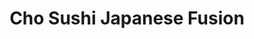 ---
layout: place
title: "Cho Sushi Japanese Fusion"
permalink: /texas/austin/cho-sushi-japanese-fusion.html
stateAbbr: TX
stateName: Texas
cityName: Austin
seo:
  name: "Cho Sushi Japanese Fusion"
  type: Restaurant
  links: http://choaustin.com/
description: "Looking for sushi in Austin, Texas? Check out Cho Sushi Japanese Fusion for a delightful Japanese dining experience. Enjoy a variety of sushi and other dishe..."
place_id: ChIJWcQU-rI2W4YRXMinifixE8A
photos:
  - name: >-
      places/ChIJWcQU-rI2W4YRXMinifixE8A/photos/AeeoHcJFzgXvsUHqRggkImpCeOZRVZ7AlKMLMlfphyqZ_O8RCK_KU7wOel9VRnw-s9RHOjaMMhVZvL3coceOA9MDjZHs5y9wThN6znTZLiCHoqjz3KyiE-RP8uSHyaKiSc3kWI1HUEuKgwV9S1-v1un1Q5nZwyKhJrnN10HCF63DM8xT7jK9V0iJmE3AvqcZBE7XydgraKSZjmN7iI16iUfElWr3TGiJFlA20WhPjjZJb3iK7jPHC5UIjzO8Fp_zg3Vx52kAQNMq7UJXtAjlVbYifRoL25H-PsXBRidpr903ZTWEuhunTPBuCAZPKJQzXy4mhKszekTaUMG1WS9DtfX69rHYDM1Td-UAXREuO-9yfHRlfhglxU5zMKivkfd7YjZ4tC9YHfLPwCUOca7c_6ydsVscLnm11A3ZocvZWiYG5uMyYCQ
    widthPx: 4032
    heightPx: 3024
    authorAttributions:
      - displayName: Hubie Handing
        uri: https://maps.google.com/maps/contrib/116368330023174351264
        photoUri: >-
          https://lh3.googleusercontent.com/a-/ALV-UjUw_1-lpPn2lNrLIgiBHusIFOv1hh0lUIXC7N0DyNoXZK4HQbdSzA=s100-p-k-no-mo
    flagContentUri: >-
      https://www.google.com/local/imagery/report/?cb_client=maps_api_places.places_api&image_key=!1e10!2sCIHM0ogKEICAgICkvJiC0wE&hl=en-US
    googleMapsUri: >-
      https://www.google.com/maps/place//data=!3m4!1e2!3m2!1sCIHM0ogKEICAgICkvJiC0wE!2e10!4m2!3m1!1s0x865b36b2fa14c459:0xc013b1f889a7c85c
  - name: >-
      places/ChIJWcQU-rI2W4YRXMinifixE8A/photos/AeeoHcLqHE8BbPLouSEqvsqZpxdE4rE3utNl1gsojXg4DBhsBt1pfK68RSuTTttN7BFZNuJWBe0-nSz5Yt4ZNXEYfVp4MXA-_4cWfq5vfAIFuBuRYnuhyTmnHH-98Y3nzWgynKj7yv7wLsYjZsnvfTn6rC2VipRVM0MoPgC4yIQWaDlAI97nGizMMnS9bgLCyPIcTja7N151rgHJl1lnxRaCgbkl2qYd9qGHwqElM9sEsA20uf5T-zw0uLRC9fn4YLCIQGRNfr5HBvthpX3o8hypgJtHmmmIb98B6KOuNdPo6J5Wpw
    widthPx: 1142
    heightPx: 761
    authorAttributions:
      - displayName: Cho Sushi Japanese Fusion
        uri: https://maps.google.com/maps/contrib/102641552744042369261
        photoUri: >-
          https://lh3.googleusercontent.com/a-/ALV-UjW6PnvQbF-XE6gWjnCnTZ9PDIw4mwTliDUHUF7XHXJFse73hoc=s100-p-k-no-mo
    flagContentUri: >-
      https://www.google.com/local/imagery/report/?cb_client=maps_api_places.places_api&image_key=!1e10!2sAF1QipMEZgJk4iCNWr7IjjGjz8FWA5m3htmg1ZbKnKgi&hl=en-US
    googleMapsUri: >-
      https://www.google.com/maps/place//data=!3m4!1e2!3m2!1sAF1QipMEZgJk4iCNWr7IjjGjz8FWA5m3htmg1ZbKnKgi!2e10!4m2!3m1!1s0x865b36b2fa14c459:0xc013b1f889a7c85c
  - name: >-
      places/ChIJWcQU-rI2W4YRXMinifixE8A/photos/AeeoHcLt2hbzMkx-P242vUD5Wp3m5qAkdzEIniysCyM1nGVbzUDN-IrDzZOShvW1Nhwcpu7mCFRscDyBbpIn54D_DjLFUSp0b6cfYrfI7v6Q1grVXAQe0poQVZEUIz4LjZ9UudPM9Iq2YP07vfrsHF917z-SIq-wQcep8CXl5RFJAfrUsKRK-fYMj8Vqesgys_8acd4RCmj87ZKN4_6_q9vakiTHams6Q7IWFXUky7nGd2L3gD4kQx4ms1USVsbfirnj6YMoiIdd5pU3oVCC8xrXqi6Tl2q2_nbqQuHfnqX5P09b4w
    widthPx: 1896
    heightPx: 1422
    authorAttributions:
      - displayName: Cho Sushi Japanese Fusion
        uri: https://maps.google.com/maps/contrib/102641552744042369261
        photoUri: >-
          https://lh3.googleusercontent.com/a-/ALV-UjW6PnvQbF-XE6gWjnCnTZ9PDIw4mwTliDUHUF7XHXJFse73hoc=s100-p-k-no-mo
    flagContentUri: >-
      https://www.google.com/local/imagery/report/?cb_client=maps_api_places.places_api&image_key=!1e10!2sAF1QipNLoZIB8TianCm-6GiIJ_eBgDolOklSZwsYjvtQ&hl=en-US
    googleMapsUri: >-
      https://www.google.com/maps/place//data=!3m4!1e2!3m2!1sAF1QipNLoZIB8TianCm-6GiIJ_eBgDolOklSZwsYjvtQ!2e10!4m2!3m1!1s0x865b36b2fa14c459:0xc013b1f889a7c85c
  - name: >-
      places/ChIJWcQU-rI2W4YRXMinifixE8A/photos/AeeoHcLkP2lVCVbv-H-Dm4YnB23LWN_KwdKGGhBwfkPDr_1ZK1Q0CVdnrOjaQPTjPi9u40kzrbitvmn8OxeMQATluF9WhLbd_JdmjvcfSyAIZ7awNVr1fnpvflVkWjpbvhPdwJ0zbR_EkFJfeqceNq9CAOp1v-jSCe4B-2296oikoQkg2INBRJ5kjVLMTTzKDQeb3IaiStdrbc8-ZjE8dT2kVTOSxkAayy-KegWN-Raf1CB1TE_5wqUQgmbakvuAJF6lEkhbGTrwA5gFbBwkrQxlwFwpdNu1zcpO4dY777w0D9R-qw
    widthPx: 960
    heightPx: 720
    authorAttributions:
      - displayName: Cho Sushi Japanese Fusion
        uri: https://maps.google.com/maps/contrib/102641552744042369261
        photoUri: >-
          https://lh3.googleusercontent.com/a-/ALV-UjW6PnvQbF-XE6gWjnCnTZ9PDIw4mwTliDUHUF7XHXJFse73hoc=s100-p-k-no-mo
    flagContentUri: >-
      https://www.google.com/local/imagery/report/?cb_client=maps_api_places.places_api&image_key=!1e10!2sAF1QipPtC-YqQ5jh5TrXqU8gFxgf9yNdMmFZsio1uJDE&hl=en-US
    googleMapsUri: >-
      https://www.google.com/maps/place//data=!3m4!1e2!3m2!1sAF1QipPtC-YqQ5jh5TrXqU8gFxgf9yNdMmFZsio1uJDE!2e10!4m2!3m1!1s0x865b36b2fa14c459:0xc013b1f889a7c85c
  - name: >-
      places/ChIJWcQU-rI2W4YRXMinifixE8A/photos/AeeoHcLSg0pi10DLdvHLF-X72Tfgfw2psDRSoPd4DjgInZwFbQuDN9ojsOq2dET6KoqmjmhTPeoMvl66lSIPo08MorXqAr6G4tuVftX6Xxjm7AFQQhwWWuatinGmKnc-EG4a7XrEiAq2NVSuiCqPhP7oUl_vk7xwWXjNwxT4vynB75EuPvIA3bBMzyefkwdndEnbm0Y26tupMjnEwTSIbvAP1l9lpsx6L2-lKYRz_ojHWObCo7eERvb0yyoLMyiMGgdFvunOeOeV3wsenyJSZUl6PfcFApxkl-YGqfcRuB9TmOWBpA
    widthPx: 1080
    heightPx: 1106
    authorAttributions:
      - displayName: Cho Sushi Japanese Fusion
        uri: https://maps.google.com/maps/contrib/102641552744042369261
        photoUri: >-
          https://lh3.googleusercontent.com/a-/ALV-UjW6PnvQbF-XE6gWjnCnTZ9PDIw4mwTliDUHUF7XHXJFse73hoc=s100-p-k-no-mo
    flagContentUri: >-
      https://www.google.com/local/imagery/report/?cb_client=maps_api_places.places_api&image_key=!1e10!2sAF1QipN7JBotQAiSjZ6h0tsqd8nUuTA1QdyoOqGdJIyF&hl=en-US
    googleMapsUri: >-
      https://www.google.com/maps/place//data=!3m4!1e2!3m2!1sAF1QipN7JBotQAiSjZ6h0tsqd8nUuTA1QdyoOqGdJIyF!2e10!4m2!3m1!1s0x865b36b2fa14c459:0xc013b1f889a7c85c
  - name: >-
      places/ChIJWcQU-rI2W4YRXMinifixE8A/photos/AeeoHcJz7UNH0Iudr4YBNSveTsivHPPc4qsYaM4t8lkMy6_lsDJBXnp4S7lyNUF0o5xzmEINIq0oSPZGurtOnut1IBG5TNkuz1rG7sCo6F_F_GSLVxO19y8wJEMgmX81xSZnYxxAp4lotHjWkDDsUOzUE5Q1D0-CviZ52QX2N5bX2bkJIys063SIBcjfieZBYPbZHSbEm-6SCQMbuA8pMKZRkX1a3m21burcEVwjAhBuZU2C4GPbACAJQs3waR2oa77r8xZrC655Q2DyikDay9e3Pw_8VJ2SbeyUxmDiDeYFrg8gtQ
    widthPx: 894
    heightPx: 825
    authorAttributions:
      - displayName: Cho Sushi Japanese Fusion
        uri: https://maps.google.com/maps/contrib/102641552744042369261
        photoUri: >-
          https://lh3.googleusercontent.com/a-/ALV-UjW6PnvQbF-XE6gWjnCnTZ9PDIw4mwTliDUHUF7XHXJFse73hoc=s100-p-k-no-mo
    flagContentUri: >-
      https://www.google.com/local/imagery/report/?cb_client=maps_api_places.places_api&image_key=!1e10!2sAF1QipOgiiPkzH9oGndC7DYhVqeUnpbj7YgMbAGK79Su&hl=en-US
    googleMapsUri: >-
      https://www.google.com/maps/place//data=!3m4!1e2!3m2!1sAF1QipOgiiPkzH9oGndC7DYhVqeUnpbj7YgMbAGK79Su!2e10!4m2!3m1!1s0x865b36b2fa14c459:0xc013b1f889a7c85c
  - name: >-
      places/ChIJWcQU-rI2W4YRXMinifixE8A/photos/AeeoHcLxeTf7KtRd35xmnKbqQbV1p_ZIjQ9DzprNzr7z-03EOt22P_hszV3sysal3srENUiPQWSlSYcYYhXGy01y4EwI0PsPVNdEJymh0lRmcBAPRPGKavq-FkawX6VUpYFMh3bJtaAi-Rm8zyEIGe20k6K_CGMzR3--PyshlTwFnTuTY5rGyUL7clO0jShY-OZ_WGOEJBXubTMSYXR465yq_pmCFE_d3pUWyZy4gLTOmNUBS0OA6wyISYJuStnPRAwVE44vosW2X1OiCdQsJ0hgxZwRDa2OmArS53vlvuhXzutvNA
    widthPx: 2048
    heightPx: 2048
    authorAttributions:
      - displayName: Cho Sushi Japanese Fusion
        uri: https://maps.google.com/maps/contrib/102641552744042369261
        photoUri: >-
          https://lh3.googleusercontent.com/a-/ALV-UjW6PnvQbF-XE6gWjnCnTZ9PDIw4mwTliDUHUF7XHXJFse73hoc=s100-p-k-no-mo
    flagContentUri: >-
      https://www.google.com/local/imagery/report/?cb_client=maps_api_places.places_api&image_key=!1e10!2sAF1QipMDZdI7lW6w7RAY_PNSMoLVb8Jj_GqM9mhLDzNS&hl=en-US
    googleMapsUri: >-
      https://www.google.com/maps/place//data=!3m4!1e2!3m2!1sAF1QipMDZdI7lW6w7RAY_PNSMoLVb8Jj_GqM9mhLDzNS!2e10!4m2!3m1!1s0x865b36b2fa14c459:0xc013b1f889a7c85c
  - name: >-
      places/ChIJWcQU-rI2W4YRXMinifixE8A/photos/AeeoHcKrJubdeCTx6xTWqceQ_nQnxgMQaPZeVmAuQ8uSbow1CMzVzlQa8z9T66LkKIVLlYueR8_OJbJwYnUKKKAqV52pwB0-ffSU2yAtFf914gqg_P1rFTWcWQ8v14BNR_slk-oxg2XXu8bgbIAubJlSvKLZYVzq8BElsCeIeaDLPQ21SehOU8JdkNk4k9leQXz8DJexlzyK-ghmSc-Nkzz3PCCMeHz9_pZcfBT8RyjJIsSdF7AsCMPBdKBL47rsjiYc1TUrVnRvsI5-L8msrvbxIEvBiUilVASFGJ987nWxaM_4hA
    widthPx: 699
    heightPx: 482
    authorAttributions:
      - displayName: Cho Sushi Japanese Fusion
        uri: https://maps.google.com/maps/contrib/102641552744042369261
        photoUri: >-
          https://lh3.googleusercontent.com/a-/ALV-UjW6PnvQbF-XE6gWjnCnTZ9PDIw4mwTliDUHUF7XHXJFse73hoc=s100-p-k-no-mo
    flagContentUri: >-
      https://www.google.com/local/imagery/report/?cb_client=maps_api_places.places_api&image_key=!1e10!2sAF1QipMpYxWzdMTnYrh5vyI_e7gaYlfikHWGawVVEPpn&hl=en-US
    googleMapsUri: >-
      https://www.google.com/maps/place//data=!3m4!1e2!3m2!1sAF1QipMpYxWzdMTnYrh5vyI_e7gaYlfikHWGawVVEPpn!2e10!4m2!3m1!1s0x865b36b2fa14c459:0xc013b1f889a7c85c
  - name: >-
      places/ChIJWcQU-rI2W4YRXMinifixE8A/photos/AeeoHcLzR8CRMogkJqDQ9n3kPaKiq9vJbfuZQKmDC-sgPtqH6Lm_HUdhJl1s8BwCKZa-bXnENB9Ozl4Pyv7FdFH2zWVfLSmiIvLt30x3S0ZtDWyPppVsqZjwA3WMXqeYLexMiDrAyV_qcmQAM_rdIAQcbFlCzntN3m55lr5Q7sAGJt68yylbRnGr8EGIM0Sl27QdzqXTWtd3FRjfmOh43LT0Qn6VcmAG1xNdGtTXyTm8Khn2yd71cskfWdOTGf4894e_AhX8UDSf9-PTdoA98LYHe_nb16ek7WU3rqRRpliZiecUSg
    widthPx: 1080
    heightPx: 810
    authorAttributions:
      - displayName: Cho Sushi Japanese Fusion
        uri: https://maps.google.com/maps/contrib/102641552744042369261
        photoUri: >-
          https://lh3.googleusercontent.com/a-/ALV-UjW6PnvQbF-XE6gWjnCnTZ9PDIw4mwTliDUHUF7XHXJFse73hoc=s100-p-k-no-mo
    flagContentUri: >-
      https://www.google.com/local/imagery/report/?cb_client=maps_api_places.places_api&image_key=!1e10!2sAF1QipPy84FitAIiNdTj6zejvCLZr7PYyHppaNc0oWac&hl=en-US
    googleMapsUri: >-
      https://www.google.com/maps/place//data=!3m4!1e2!3m2!1sAF1QipPy84FitAIiNdTj6zejvCLZr7PYyHppaNc0oWac!2e10!4m2!3m1!1s0x865b36b2fa14c459:0xc013b1f889a7c85c
  - name: >-
      places/ChIJWcQU-rI2W4YRXMinifixE8A/photos/AeeoHcLOB020hy2t1NCIYf-0k95J-N5wChRLcxmmevpuFPRg1tpga_OW12YDu1lyaZySqoUKUEuMAaBRqsJFYLnrHVMx2r4IvNjuy2vk13mYoCf0ndfAiiVO-VedA6HNqDTlHXR19Rjemd0bAdDunuSdva_6SKO6TI2gLVYkVNdd_7Gso86ERzzv6DhPs_PJ1AjNhH3OgyuNSL8ACDtX4sJaxIlYzrwOS7BKXwTkSDNz790G6f-jGGJMEOvK3Z2p_eswfuqjScS_cRJj0blBHFdVyURjQKWcFt2-Y_se5tkiGRyxiA
    widthPx: 1000
    heightPx: 750
    authorAttributions:
      - displayName: Cho Sushi Japanese Fusion
        uri: https://maps.google.com/maps/contrib/102641552744042369261
        photoUri: >-
          https://lh3.googleusercontent.com/a-/ALV-UjW6PnvQbF-XE6gWjnCnTZ9PDIw4mwTliDUHUF7XHXJFse73hoc=s100-p-k-no-mo
    flagContentUri: >-
      https://www.google.com/local/imagery/report/?cb_client=maps_api_places.places_api&image_key=!1e10!2sAF1QipOgk8bY41k6k8kll-nVsaPWRz6wppXMlx4J-PAu&hl=en-US
    googleMapsUri: >-
      https://www.google.com/maps/place//data=!3m4!1e2!3m2!1sAF1QipOgk8bY41k6k8kll-nVsaPWRz6wppXMlx4J-PAu!2e10!4m2!3m1!1s0x865b36b2fa14c459:0xc013b1f889a7c85c
address: '4300 N Quinlan Park Rd #105, Austin, TX 78732, USA'
street: '4300 N Quinlan Park Rd #105'
city: Austin
state: TX
zip: '78732'
country: USA
neighborhood: Steiner Ranch Neighborhood Association
latitude: '30.381833'
longitude: '-97.884914'
accessibility_options:
  wheelchairAccessibleParking: true
  wheelchairAccessibleEntrance: true
  wheelchairAccessibleRestroom: true
  wheelchairAccessibleSeating: true
business_status: OPERATIONAL
name: Cho Sushi Japanese Fusion
google_maps_links:
  directionsUri: >-
    https://www.google.com/maps/dir//''/data=!4m7!4m6!1m1!4e2!1m2!1m1!1s0x865b36b2fa14c459:0xc013b1f889a7c85c!3e0
  placeUri: https://maps.google.com/?cid=13840601760859146332
  writeAReviewUri: >-
    https://www.google.com/maps/place//data=!4m3!3m2!1s0x865b36b2fa14c459:0xc013b1f889a7c85c!12e1
  reviewsUri: >-
    https://www.google.com/maps/place//data=!4m4!3m3!1s0x865b36b2fa14c459:0xc013b1f889a7c85c!9m1!1b1
  photosUri: >-
    https://www.google.com/maps/place//data=!4m3!3m2!1s0x865b36b2fa14c459:0xc013b1f889a7c85c!10e5
primary_type: Japanese Restaurant
opening_hours:
  regular: null
  current: null
secondary_opening_hours:
  regular:
    weekdayDescriptions: null
    type: null
  current:
    weekdayDescriptions: null
    type: null
phone: (512) 266-8700
price_level: PRICE_LEVEL_MODERATE
price_range: $30 &ndash; $50
rating: '4.5'
rating_count: 509
website: http://choaustin.com/
reviews: null
parking_options: null
payment_options: null
allow_dogs: null
curbside_pickup: null
delivery: null
dine_in: null
good_for_children: null
good_for_groups: null
good_for_sports: null
live_music: null
menu_for_children: null
outdoor_seating: null
reservable: null
restroom: null
serves_beer: null
serves_breakfast: null
serves_brunch: null
serves_cocktails: null
serves_coffee: null
serves_dinner: null
serves_dessert: null
serves_lunch: null
serves_vegetarian_food: null
serves_wine: null
takeout: null
summary: null

---